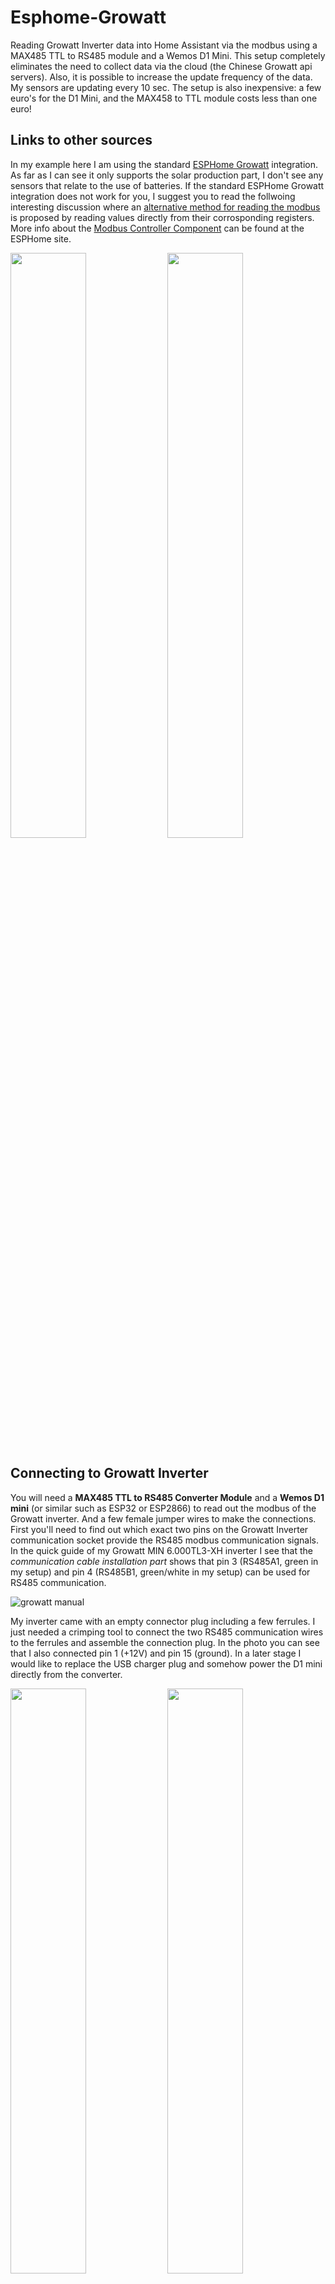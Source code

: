 # Esphome-Growatt
Reading Growatt Inverter data into Home Assistant via the modbus using a MAX485 TTL to RS485 module and a Wemos D1 Mini. This setup completely eliminates the need to collect data via the cloud (the Chinese Growatt api servers). Also, it is possible to increase the update frequency of the data. My sensors are updating every 10 sec. The setup is also inexpensive: a few euro's for the D1 Mini, and the MAX458 to TTL module costs less than one euro!

## Links to other sources
In my example here I am using the standard [ESPHome Growatt](https://esphome.io/components/sensor/growatt_solar.html) integration. As far as I can see it only supports the solar production part, I don't see any sensors that relate to the use of batteries. If the standard ESPHome Growatt integration does not work for you, I suggest you to read the follwoing interesting discussion where an [alternative method for reading the modbus](https://community.home-assistant.io/t/esphome-modbus-growatt-shinewifi-s/369171/51) is proposed by reading values directly from their corrosponding registers. More info about the [Modbus Controller Component](https://esphome.io/components/modbus_controller.html) can be found at the ESPHome site.

<img src="https://github.com/rspring/Esphome-Growatt/assets/6276750/f4176c70-6b30-460e-a3fc-8b44422396bf" width="49%">
<img src="https://github.com/rspring/Esphome-Growatt/assets/6276750/2457af4b-bfa2-47d0-b440-6da30b7d5244" width="49%">

## Connecting to Growatt Inverter
You will need a **MAX485 TTL to RS485 Converter Module** and a **Wemos D1 mini** (or similar such as ESP32 or ESP2866) to read out the modbus of the Growatt inverter. And a few female jumper wires to make the connections. First you'll need to find out which exact two pins on the Growatt Inverter communication socket provide the RS485 modbus communication signals. In the quick guide of my Growatt MIN 6.000TL3-XH inverter I see that the _communication cable installation part_ shows that pin 3 (RS485A1, green in my setup) and pin 4 (RS485B1, green/white in my setup) can be used for RS485 communication.

![growatt manual](https://github.com/rspring/Esphome-Growatt/assets/6276750/915d86ba-ba97-40b2-9420-62bad633d7e0)

My inverter came with an empty connector plug including a few ferrules. I just needed a crimping tool to connect the two RS485 communication wires to the ferrules and assemble the connection plug. In the photo you can see that I also connected pin 1 (+12V) and pin 15 (ground). In a later stage I would like to replace the USB charger plug and somehow power the D1 mini directly from the converter.

<img src="https://github.com/rspring/Esphome-Growatt/assets/6276750/f2925684-c41a-434d-82b5-99c66e6f948a" width="49%">

<img src="https://github.com/rspring/Esphome-Growatt/assets/6276750/4a495ea1-2707-4bd1-b569-ee09657c77b1" width="49%">

<img src="https://github.com/rspring/Esphome-Growatt/assets/6276750/2fffe42d-2918-4e4f-a3f9-d716ba322246" width="49%">

<img src="https://github.com/rspring/Esphome-Growatt/assets/6276750/ef9ddeac-2b55-4d2f-bae7-e8b89fb250b0" width="49%">


## Connecting to MAX485 convertor module
These two wires from pin 3 (A) and pine 4 (B) must be connected to the two screws labeled A and B on the MAX485 TTL to RS485 Converter Module.

## Connecting the MAX485 convertor module to Wemos D1 Mini
The RS485 convertor module must be connected to the Wemos D1 Mini using five wires:
Two wires are used to power the module from the D1 mini:

- 3V3 on D1 mini to VCC on module (orange in my setup)
- GND on D1 mini to GND on module (grey in my setup)

and three wires to communicate with the module:

- TX (GPIO1) on D1 mini to DI on module (transmit, green in my setup)
- RX (GPIO3) on D1 mini to RO on module (recieve, yellow in my setup)
- D2 (GPIO4) on D1 mini to RE on module (flow control, orange in my setup)

![wiring](https://github.com/rspring/Esphome-Growatt/assets/6276750/31487c2e-daa0-4733-9dfb-43a3c70509a7)

<img src="https://github.com/rspring/Esphome-Growatt/assets/6276750/87d6426e-002a-4a0f-ae9b-995ba46e8681" width="49%">
<img src="https://github.com/rspring/Esphome-Growatt/assets/6276750/cfba1755-714e-444a-8ed0-c99e878d6ea8" width="49%">

## Adding new device in ESPHome
After installing ESPHome in Home Assistant it can be reached via the lefthand menu. Adding a new device is easy, just make sure the Wemos D1 Mini is connected via a USB _data_ cable (Be aware that some cheap USB charging cables don't support data communication). Follow the process of updating the first firmware to the D1 mini. When it is finished a new tile appears in the overview. This is the time to edit the code such that it starts listening and reading the Growatt Inverter:

## Uploading the Growatt code to the Wemos D1 Mini
Below is the exact code I use, and here is some explanation of the code first:
_esphome:_ This is just the name of the device.

_esp8266:_ This is automatically filled with the correct board type

_logger:_ As hardware serial is used, the logging via USB must be disabled. The serial logging uses the exact same pins we need to communicate with the MAX485TTL to RS485 module. Disabling logging is done by setting its bautrate to zero.

_api:_ The encryption key

_ota:_ Is just there such that updates can be done Over-The-Air.

_wifi:_ the wifi credentials the device need to connect with. (the actual credentils are read from my secrets.yaml file)

all the rest is just copied from: https://esphome.io/components/sensor/growatt_solar.html
```yaml
esphome:
  name: esphome-growatt
  friendly_name: Growatt

esp8266:
  board: esp01_1m

# Disable logging
logger:
  baud_rate: 0
 
# Enable Home Assistant API
api:
  encryption:
    key: "thekeygoeshere"

ota:


wifi:
  ssid: !secret wifi_ssid
  password: !secret wifi_password

  # Enable fallback hotspot (captive portal) in case wifi connection fails
  ap:
    ssid: "esphome-growatt"
    password: "SSw2Oy8kDY3r"

captive_portal:
   

uart:
  - id: gw_uart
    baud_rate: 9600
    tx_pin: GPIO1
    rx_pin: GPIO3

modbus:
  uart_id: gw_uart
  flow_control_pin: GPIO4

sensor:
  - platform: growatt_solar
    update_interval: 10s
    protocol_version: RTU2

    inverter_status:
      name: "Status Code"

    phase_a:
      voltage:
          name: "Voltage Phase A"
      current:
          name: "Current Phase A"
      active_power:
          name: "Power Phase A"
    phase_b:
      voltage:
          name: "Voltage Phase B"
      current:
          name: "Current Phase B"
      active_power:
          name: "Power Phase B"
    phase_c:
      voltage:
          name: "Voltage Phase C"
      current:
          name: "Current Phase C"
      active_power:
          name: "Power Phase C"

    pv1:
      voltage:
          name: "PV1 Voltage"
      current:
          name: "PV1 Current"
      active_power:
          name: "PV1 Active Power"

    pv2:
      voltage:
          name: "PV2 Voltage"
      current:
          name: "PV2 Current"
      active_power:
          name: "PV2 Active Power"

    active_power:
      name: "Grid Active Power"

    pv_active_power:
      name: "PV Active Power"

    frequency:
      name: "Frequency"

    energy_production_day:
      name: "Today's Generation"

    total_energy_production:
      name: "Total Energy Production"

    inverter_module_temp:
      name: "Inverter Module Temp"
```

## Connect to Inverter and watch the logging in Home Assistant
Now connect the thing to the Growatt Inverter and power the D1 mini from a usb charger.

![growatt](https://github.com/rspring/Esphome-Growatt/assets/6276750/85ea86f4-ff61-4082-aca1-b4bee8376fbb)

Back in Home Assistant's ESPHome page, the tile provides the log function:

![log](https://github.com/rspring/Esphome-Growatt/assets/6276750/b616bd28-6c85-4dc5-b73f-8ff885e9e7cc)

## Wow! A new ESPHome device is detected in the integrations panel
This is all the magic to setup the Wemos D1 Mini to listen via the RS458 to TTL module. In Home Assistant's settings -> integration page, the tile ESPhome will now detect the new 'Growatt' device, holding all the sensors:

![esphome](https://github.com/rspring/Esphome-Growatt/assets/6276750/d6d347d6-78ed-4b00-973b-49f3719210bf)
